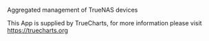 
Aggregated management of TrueNAS devices

This App is supplied by TrueCharts, for more information please visit https://truecharts.org
